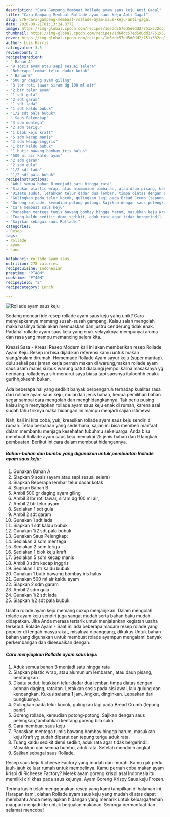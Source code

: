 ```yaml
---
description: "Cara Gampang Membuat Rollade ayam saus keju Anti Gagal"
title: "Cara Gampang Membuat Rollade ayam saus keju Anti Gagal"
slug: 276-cara-gampang-membuat-rollade-ayam-saus-keju-anti-gagal
date: 2020-09-21T01:13:24.377Z
image: https://img-global.cpcdn.com/recipes/1d6ddc57ed5d0dd2/751x532cq70/rollade-ayam-saus-keju-foto-resep-utama.jpg
thumbnail: https://img-global.cpcdn.com/recipes/1d6ddc57ed5d0dd2/751x532cq70/rollade-ayam-saus-keju-foto-resep-utama.jpg
cover: https://img-global.cpcdn.com/recipes/1d6ddc57ed5d0dd2/751x532cq70/rollade-ayam-saus-keju-foto-resep-utama.jpg
author: Luis Harris
ratingvalue: 3.5
reviewcount: 3
recipeingredient:
- " Bahan A"
- "9 sosis ayam atau sapi sesuai selera"
- "Beberapa lembar telur dadar kotak"
- " Bahan B"
- "500 gr daging ayam giling"
- "3 lbr roti tawar siram dg 100 ml air"
- "2 btr telur ayam"
- "1 sdt gula"
- "2 sdt garam"
- "1 sdt lada"
- "1 sdt kaldu bubuk"
- "1/2 sdt pala bubuk"
- " Saus Pelengkap"
- "3 sdm mentega"
- "2 sdm terigu"
- "1 blok keju kraft"
- "5 sdm kecap manis"
- "3 sdm kecap inggris"
- "1 btr kaldu bubuk"
- "1 butir bawang bombay iris halus"
- "500 ml air kaldu ayam"
- "2 sdm garam"
- "2 sdm gula"
- "1/2 sdt lada"
- "1/2 sdt pala bubuk"
recipeinstructions:
- "Aduk semua bahan B menjadi satu hingga rata"
- "Siapkan plastic wrap, atau alumunium lembaran, atau daun pisang, bentangkan"
- "Disatu sudut, letakkan telur dadar dua lembar, timpa diatas dengan adonan daging, ratakan. Letakkan sosis pada sisi awal, lalu gulung dan kencangkan. Kukus selama 1 jam. Angkat, dinginkan. Lepaskan dari bungkusnya."
- "Gulingkan pada telur kocok, gulingkan lagi pada Bread Crumb (tepung panir)"
- "Goreng rollade, kemudian potong-potong. Sajikan dengan saus pelengkap,tambahkan kentang goreng bila suka"
- "Cara membuat saus keju"
- "Panaskan mentega tumis bawang bombay hingga harum, masukkan keju Kraft yg sudah diparut dan tepung terigu aduk rata."
- "Tuang kaldu sedikit demi sedikit, aduk rata agar tidak bergerindil. Masukkan dan semua bumbu, aduk rata. Setelah mendidih angkat."
- "Sajikan sebagai saus Rollade."
categories:
- Resep
tags:
- rollade
- ayam
- saus

katakunci: rollade ayam saus 
nutrition: 278 calories
recipecuisine: Indonesian
preptime: "PT40M"
cooktime: "PT40M"
recipeyield: "2"
recipecategory: Lunch

---
```



![Rollade ayam saus keju](https://img-global.cpcdn.com/recipes/1d6ddc57ed5d0dd2/751x532cq70/rollade-ayam-saus-keju-foto-resep-utama.jpg)

Sedang mencari ide resep rollade ayam saus keju yang unik? Cara menyiapkannya memang susah-susah gampang. Kalau salah mengolah maka hasilnya tidak akan memuaskan dan justru cenderung tidak enak. Padahal rollade ayam saus keju yang enak selayaknya mempunyai aroma dan rasa yang mampu memancing selera kita.

Kreasi Sasa - Kreasi Resep Modern kali ini akan memberikan resep Rollade Ayam Keju. Resep ini bisa dijadikan referensi kamu untuk makan siang/malam dirumah. Homemade Rollade Ayam sayur keju (super mantap). dulu sekali pas jaman kerja pernah makan di warung,makan rollade ayam saus asam manis,si ibuk warung patut diacungi jempol karna masakanya yg nendang. rolladenya sih menurut saya biasa tapi saosnya ituloohhh enakk gurihh,okeehh bukan.

Ada beberapa hal yang sedikit banyak berpengaruh terhadap kualitas rasa dari rollade ayam saus keju, mulai dari jenis bahan, kedua pemilihan bahan segar sampai cara mengolah dan menghidangkannya. Tak perlu pusing kalau ingin menyiapkan rollade ayam saus keju enak di rumah, karena asal sudah tahu triknya maka hidangan ini mampu menjadi sajian istimewa.


Nah, kali ini kita coba, yuk, kreasikan rollade ayam saus keju sendiri di rumah. Tetap berbahan yang sederhana, sajian ini bisa memberi manfaat dalam membantu menjaga kesehatan tubuhmu sekeluarga. Anda bisa membuat Rollade ayam saus keju memakai 25 jenis bahan dan 9 langkah pembuatan. Berikut ini cara dalam membuat hidangannya.

<!--inarticleads1-->

##### Bahan-bahan dan bumbu yang digunakan untuk pembuatan Rollade ayam saus keju:

1. Gunakan  Bahan A
1. Siapkan 9 sosis (ayam atau sapi sesuai selera)
1. Siapkan Beberapa lembar telur dadar kotak
1. Siapkan  Bahan B
1. Ambil 500 gr daging ayam giling
1. Ambil 3 lbr roti tawar, siram dg 100 ml air,
1. Ambil 2 btr telur ayam
1. Sediakan 1 sdt gula
1. Ambil 2 sdt garam
1. Gunakan 1 sdt lada
1. Siapkan 1 sdt kaldu bubuk
1. Gunakan 1/2 sdt pala bubuk
1. Gunakan  Saus Pelengkap:
1. Sediakan 3 sdm mentega
1. Sediakan 2 sdm terigu
1. Sediakan 1 blok keju kraft
1. Sediakan 5 sdm kecap manis
1. Ambil 3 sdm kecap inggris
1. Sediakan 1 btr kaldu bubuk
1. Gunakan 1 butir bawang bombay iris halus
1. Gunakan 500 ml air kaldu ayam
1. Siapkan 2 sdm garam
1. Ambil 2 sdm gula
1. Gunakan 1/2 sdt lada
1. Siapkan 1/2 sdt pala bubuk


Usaha rolade ayam keju memang cukup menjanjikan. Dalam mengolah rolade ayam keju sendiri juga sangat mudah serta bahan baku mudah didapatkan. Jika Anda merasa tertarik untuk menjalankan kegiatan usaha tersebut. Rolade Ayam - Saat ini ada beberapa macam resep rolade yang populer di tengah masyarakat, misalnya dipanggang, dikukus Untuk bahan bahan yang digunakan untuk membuat rolade ayampun mengalami banyak perkembangan dan disesuaikan dengan. 

<!--inarticleads2-->

##### Cara menyiapkan Rollade ayam saus keju:

1. Aduk semua bahan B menjadi satu hingga rata
1. Siapkan plastic wrap, atau alumunium lembaran, atau daun pisang, bentangkan
1. Disatu sudut, letakkan telur dadar dua lembar, timpa diatas dengan adonan daging, ratakan. Letakkan sosis pada sisi awal, lalu gulung dan kencangkan. Kukus selama 1 jam. Angkat, dinginkan. Lepaskan dari bungkusnya.
1. Gulingkan pada telur kocok, gulingkan lagi pada Bread Crumb (tepung panir)
1. Goreng rollade, kemudian potong-potong. Sajikan dengan saus pelengkap,tambahkan kentang goreng bila suka
1. Cara membuat saus keju
1. Panaskan mentega tumis bawang bombay hingga harum, masukkan keju Kraft yg sudah diparut dan tepung terigu aduk rata.
1. Tuang kaldu sedikit demi sedikit, aduk rata agar tidak bergerindil. Masukkan dan semua bumbu, aduk rata. Setelah mendidih angkat.
1. Sajikan sebagai saus Rollade.


Resep saus keju Richeese Factory yang mudah dan murah. Kamu gak perlu jauh-jauh ke luar rumah untuk membelinya. Kamu pernah coba makan ayam krispi di Richeese Factory? Merek ayam goreng krispi asal Indonesia itu memiliki ciri khas pada saus kejunya. Ayam Goreng Krispy Saus keju Frozen. 

Terima kasih telah menggunakan resep yang kami tampilkan di halaman ini. Harapan kami, olahan Rollade ayam saus keju yang mudah di atas dapat membantu Anda menyiapkan hidangan yang menarik untuk keluarga/teman maupun menjadi ide untuk berjualan makanan. Semoga bermanfaat dan selamat mencoba!
